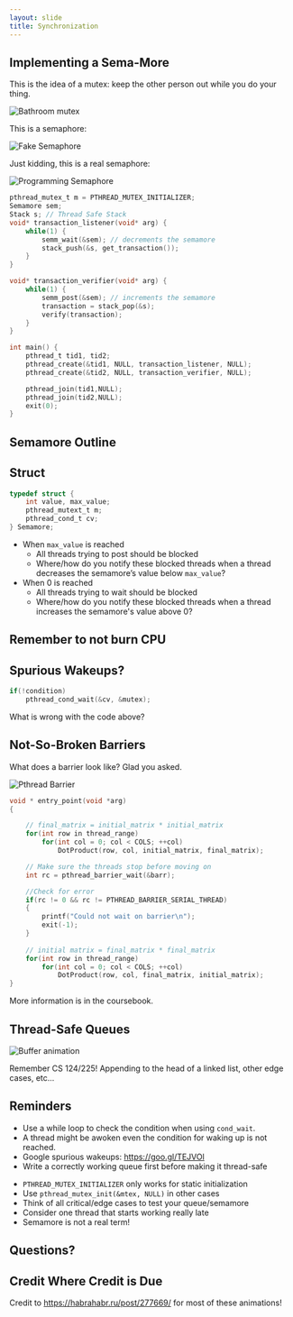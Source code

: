 ```yaml
---
layout: slide
title: Synchronization
---
```


## Implementing a Sema-More

<vertical />

This is the idea of a mutex: keep the other person out while you do your thing.

![Bathroom mutex](/images/assignment-docs/lab/slides/synch/rest.gif)

<vertical />

This is a semaphore:

![Fake Semaphore](/images/assignment-docs/lab/slides/synch/semaphore.gif)

<vertical />

Just kidding, this is a real semaphore:

![Programming Semaphore](/images/assignment-docs/lab/slides/synch/sema.gif)

<vertical />

```C
pthread_mutex_t m = PTHREAD_MUTEX_INITIALIZER;
Semamore sem;
Stack s; // Thread Safe Stack
void* transaction_listener(void* arg) {
    while(1) {
        semm_wait(&sem); // decrements the semamore
        stack_push(&s, get_transaction());
    }
}

void* transaction_verifier(void* arg) {
    while(1) {
    	semm_post(&sem); // increments the semamore
        transaction = stack_pop(&s);
        verify(transaction);
    }
}

int main() {
    pthread_t tid1, tid2;
    pthread_create(&tid1, NULL, transaction_listener, NULL);
    pthread_create(&tid2, NULL, transaction_verifier, NULL);

    pthread_join(tid1,NULL);
    pthread_join(tid2,NULL);
    exit(0);
}
```

<horizontal />

## Semamore Outline

<vertical />

## Struct

```C
typedef struct {
	int value, max_value;
	pthread_mutext_t m;
	pthread_cond_t cv;
} Semamore;
```

<vertical />

* When `max_value` is reached
	* All threads trying to post should be blocked
	* Where/how do you notify these blocked threads when a thread decreases the semamore’s value below `max_value`?
* When 0 is reached
	* All threads trying to wait should be blocked
	* Where/how do you notify these blocked threads when a thread increases the semamore's value above 0?

<horizontal />

## Remember to not burn CPU

## Spurious Wakeups?

```C
if(!condition)
	pthread_cond_wait(&cv, &mutex);
```

What is wrong with the code above?


<horizontal />

## Not-So-Broken Barriers

<vertical />

What does a barrier look like? Glad you asked.

![Pthread Barrier](/images/assignment-docs/lab/slides/synch/barrier.gif)

<vertical />



```C
void * entry_point(void *arg)
{

    // final_matrix = initial_matrix * initial_matrix
    for(int row in thread_range)
        for(int col = 0; col < COLS; ++col)
            DotProduct(row, col, initial_matrix, final_matrix);

    // Make sure the threads stop before moving on
    int rc = pthread_barrier_wait(&barr);

    //Check for error
    if(rc != 0 && rc != PTHREAD_BARRIER_SERIAL_THREAD)
    {
        printf("Could not wait on barrier\n");
        exit(-1);
    }
	
    // initial matrix = final_matrix * final_matrix
    for(int row in thread_range)
        for(int col = 0; col < COLS; ++col)
            DotProduct(row, col, final_matrix, initial_matrix);
}
```

<vertical />

More information is in the coursebook.

<horizontal />

## Thread-Safe Queues

<vertical />

![Buffer animation](/images/assignment-docs/lab/slides/synch/buffer_anim.gif)

<vertical />

Remember CS 124/225! Appending to the head of a linked list, other edge cases, etc...

<horizontal />

## Reminders

<vertical />

* Use a while loop to check the condition when using `cond_wait`.
* A thread might be awoken even the condition for waking up is not reached.
* Google spurious wakeups: https://goo.gl/TEJVOl
* Write a correctly working queue first before making it thread-safe

<vertical />

* `PTHREAD_MUTEX_INITIALIZER` only works for static initialization
* Use `pthread_mutex_init(&mtex, NULL)` in other cases
* Think of all critical/edge cases to test your queue/semamore
* Consider one thread that starts working really late
* Semamore is not a real term!

<horizontal />

## Questions?

<horizontal />

## Credit Where Credit is Due

<vertical />

Credit to https://habrahabr.ru/post/277669/ for most of these animations!

